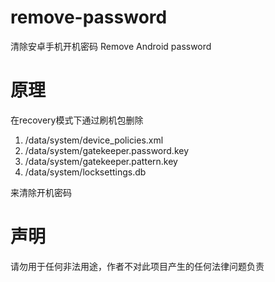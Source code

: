 # remove-password
清除安卓手机开机密码
Remove Android password

# 原理
在recovery模式下通过刷机包删除
1. /data/system/device_policies.xml
2. /data/system/gatekeeper.password.key
3. /data/system/gatekeeper.pattern.key
4. /data/system/locksettings.db

来清除开机密码

# 声明
请勿用于任何非法用途，作者不对此项目产生的任何法律问题负责
